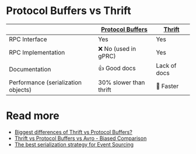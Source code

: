 
# Protocol Buffers vs Thrift

|                                     | [Protocol Buffers](../ProtocolBuffers.md) | [Thrift](../Thrift.md) |
|-------------------------------------|---------------------------------------------------|--------------------------------|
| RPC Interface                       | Yes                                               | Yes                            |
| RPC Implementation                  | :x: No (used in gPRC)                             | Yes                            |
| Documentation                       | :+1: Good docs                                    | Lack of docs                   |
| Performance (serialization objects) | 30% slower than thrift                            | :rocket: Faster                |

# Read more
- [Biggest differences of Thrift vs Protocol Buffers?](https://stackoverflow.com/questions/69316/biggest-differences-of-thrift-vs-protocol-buffers)
- [Thrift vs Protocol Buffers vs Avro - Biased Comparison](https://www.slideshare.net/IgorAnishchenko/pb-vs-thrift-vs-avro)
- [The best serialization strategy for Event Sourcing](https://blog.softwaremill.com/the-best-serialization-strategy-for-event-sourcing-9321c299632b)